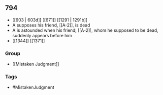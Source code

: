## 794
- [[603 | 603d]] [[671]] [[1291 | 1291b]] 
- A supposes his friend, [[A-2]], is dead
- A is astounded when his friend, [[A-2]], whom he supposed to be dead, suddenly appears before him
- [[1344]] [[1371]] 


### Group
- [[Mistaken Judgment]]

### Tags
- #MistakenJudgment

